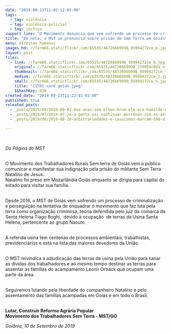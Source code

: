 ```yaml
---
date: "2019-09-13T11:02:12-03:00"
tags:
  - tag: violência
  - tag: violência-policial
  - tag: justiça
support_line: "​O Movimento denuncia que vem sofrendo um processo de criminalização e perseguição "
title: "Em nota, o MST se pronuncia sobre prisão de Sem Terra em Goiás"
menu: direitos humanos
images_hd: //farm66.staticflickr.com/65535/48726669998_95994272ce_b.jpg
layout: post
files:
  - link: //farm66.staticflickr.com/65535/48726669998_95994272ce_b.jpg
    original: //farm66.staticflickr.com/65535/48726669998_378054c0da_o.jpg
    thumbnail: //farm66.staticflickr.com/65535/48726669998_95994272ce_t.jpg
    medium: //farm66.staticflickr.com/65535/48726669998_95994272ce_z.jpg
    small: //farm66.staticflickr.com/65535/48726669998_95994272ce_n.jpg
    title: "[159] card goiás.jpeg"
    $$hashKey: 02W
created_date: "2019-09-13T11:23:43-03:00"
published: true
releated_posts:
  - _posts/2019/09/2019-09-02-dez-anos-sem-elton-brum-ele-era-humilde-e-gostava-de-ajudar-as-pessoas.md
  - _posts/2019/07/2019-07-24-a-gente-vai-continuar-morrendo-com-as-armas-ilegais-de-fazendeiros-critica-mst.md
  - _posts/2019/08/2019-08-20-arbitrariedades-e-casuismos-marcam-500-dias-da-prisao-de-lula.md

---
```

<p>&nbsp;</p>

<p><em>Da P&aacute;gina do MST</em></p>

<p><br />
O Movimento dos Trabalhadores Rurais Sem terra de Goi&aacute;s vem a p&uacute;blico comunicar e manifestar sua indigna&ccedil;&atilde;o pela pris&atilde;o do militante Sem Terra Natalino de Jesus.<br />
Natalino foi preso em Mozarl&acirc;ndia Goi&aacute;s enquanto se dirigia para capital do estado para visitar sua fam&iacute;lia.&nbsp;</p>

<p><br />
Desde 2016, o MST de Goi&aacute;s vem sofrendo um processo de criminaliza&ccedil;&atilde;o e persegui&ccedil;&atilde;o na tentativa de enquadrar o movimento que faz luta pela terra como organiza&ccedil;&atilde;o criminosa, teoria defendida pelo juiz da comarca de Senta Helena Tiago Boghi,&nbsp; devido &agrave; ocupa&ccedil;&atilde;o&nbsp; de terras da Usina Santa Helena, pertencente ao grupo Naoum.&nbsp;</p>

<p><br />
A referida usina tem centenas de processos ambientais, trabalhistas, previdenci&aacute;rios e est&aacute; na lista das maiores devedores da Uni&atilde;o.&nbsp;</p>

<p><br />
O MST reivindica a adjudica&ccedil;&atilde;o das terras da usina pela Uni&atilde;o para sanar as d&iacute;vidas dos trabalhadores e ao mesmo tempo destinar as terras para assentar as fam&iacute;lias do acampamento Leonir Orback que ocupam uma parte da &aacute;rea.&nbsp;&nbsp;</p>

<p><br />
Seguiremos lutando pela liberdade do companheiro Natalino e pelo assentamento das fam&iacute;lias acampadas em Goi&aacute;s e em todo o Brasil.&nbsp;</p>

<p><br />
<strong>Lutar, Construir Reforma Agr&aacute;ria Popular<br />
Movimento dos Trabalhadores Sem Terra - MST/GO</strong></p>

<p><em>Goi&acirc;nia, 10 de Setembro de 2019</em></p>
